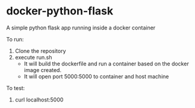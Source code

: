 # docker-python-flask
A simple python  flask app running inside a docker container 

To run:
1. Clone the repository
2. execute run.sh 
   * It will build the dockerfile and run a container based on the docker image created.
   * It will open port 5000:5000 to container and host machine

To test:
1. curl localhost:5000
